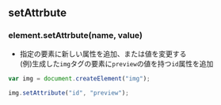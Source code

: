 ## setAttrbute
  
### element.setAttrbute(name, value)
- 指定の要素に新しい属性を追加、または値を変更する  
(例)生成した`img`タグの要素に`preview`の値を持つ`id`属性を追加
```js
var img = document.createElement("img");

img.setAttribute("id", "preview");
```
